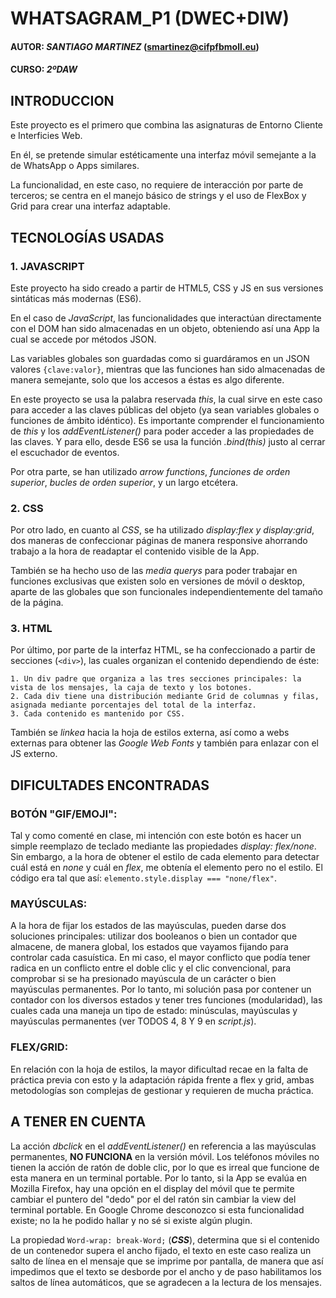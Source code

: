# WHATSAGRAM_P1 (DWEC+DIW)

#### AUTOR: _SANTIAGO MARTINEZ_ (smartinez@cifpfbmoll.eu)

#### CURSO: _2ºDAW_

## INTRODUCCION

Este proyecto es el primero que combina las asignaturas de Entorno Cliente e Interficies Web.

En él, se pretende simular estéticamente una interfaz móvil semejante a la de WhatsApp o Apps similares.

La funcionalidad, en este caso, no requiere de interacción por parte de terceros; se centra en el manejo básico de
strings y el uso de FlexBox y Grid para crear una interfaz adaptable.

## TECNOLOGÍAS USADAS

### 1. JAVASCRIPT

Este proyecto ha sido creado a partir de HTML5, CSS y JS en sus versiones sintáticas más modernas (ES6).

En el caso de *JavaScript*, las funcionalidades que interactúan directamente con el DOM han sido almacenadas en un
objeto, obteniendo así una App la cual se accede por métodos JSON.

Las variables globales son guardadas como si guardáramos en un JSON valores `{clave:valor}`, mientras que las funciones
han sido almacenadas de manera semejante, solo que los accesos a éstas es algo diferente.

En este proyecto se usa la palabra reservada *this*, la cual sirve en este caso para acceder a las claves públicas del
objeto (ya sean variables globales o funciones de ámbito idéntico). Es importante comprender el funcionamiento de *this*
y los *addEventListener()* para poder acceder a las propiedades de las claves. Y para ello, desde ES6 se usa la
función *.bind(this)* justo al cerrar el escuchador de eventos.

Por otra parte, se han utilizado *arrow functions*, *funciones de orden superior*, *bucles de orden superior*, y un
largo etcétera.

### 2. CSS

Por otro lado, en cuanto al *CSS*, se ha utilizado *display:flex y display:grid*, dos maneras de confeccionar páginas de
manera responsive ahorrando trabajo a la hora de readaptar el contenido visible de la App.

También se ha hecho uso de las *media querys* para poder trabajar en funciones exclusivas que existen solo en versiones
de móvil o desktop, aparte de las globales que son funcionales independientemente del tamaño de la página.

### 3. HTML

Por último, por parte de la interfaz HTML, se ha confeccionado a partir de secciones (`<div>`), las cuales organizan el
contenido dependiendo de éste:

    1. Un div padre que organiza a las tres secciones principales: la vista de los mensajes, la caja de texto y los botones.
    2. Cada div tiene una distribución mediante Grid de columnas y filas, asignada mediante porcentajes del total de la interfaz.
    3. Cada contenido es mantenido por CSS.

También se *linkea* hacia la hoja de estilos externa, así como a webs externas para obtener las *Google Web Fonts* y
también para enlazar con el JS externo.

## DIFICULTADES ENCONTRADAS

### BOTÓN "GIF/EMOJI":

Tal y como comenté en clase, mi intención con este botón es hacer un simple reemplazo de teclado mediante las
propiedades *display: flex/none*. Sin embargo, a la hora de obtener el estilo de cada elemento para detectar cuál está
en *none* y cuál en *flex*, me obtenía el elemento pero no el estilo. El código era tal que
así: `elemento.style.display === "none/flex"`.

### MAYÚSCULAS:

A la hora de fijar los estados de las mayúsculas, pueden darse dos soluciones principales: utilizar dos booleanos o bien
un contador que almacene, de manera global, los estados que vayamos fijando para controlar cada casuística. En mi caso,
el mayor conflicto que podía tener radica en un conflicto entre el doble clic y el clic convencional, para comprobar si
se ha presionado mayúscula de un carácter o bien mayúsculas permanentes. Por lo tanto, mi solución pasa por contener un
contador con los diversos estados y tener tres funciones (modularidad), las cuales cada una maneja un tipo de estado:
minúsculas, mayúsculas y mayúsculas permanentes (ver TODOS 4, 8 Y 9 en *script.js*).

### FLEX/GRID:

En relación con la hoja de estilos, la mayor dificultad recae en la falta de práctica previa con esto y la adaptación
rápida frente a flex y grid, ambas metodologías son complejas de gestionar y requieren de mucha práctica.

## A TENER EN CUENTA

La acción *dbclick* en el *addEventListener()* en referencia a las mayúsculas permanentes, **NO FUNCIONA** en la versión
móvil. Los teléfonos móviles no tienen la acción de ratón de doble clic, por lo que es irreal que funcione de esta
manera en un terminal portable. Por lo tanto, si la App se evalúa en Mozilla Firefox, hay una opción en el display del
móvil que te permite cambiar el puntero del "dedo" por el del ratón sin cambiar la view del terminal portable. En Google
Chrome desconozco si esta funcionalidad existe; no la he podido hallar y no sé si existe algún plugin.

La propiedad `Word-wrap: break-Word;` (**_CSS_**), determina que si el contenido de un contenedor supera el ancho
fijado, el texto en este caso realiza un salto de línea en el mensaje que se imprime por pantalla, de manera que así
impedimos que el texto se desborde por el ancho y de paso habilitamos los saltos de línea automáticos, que se agradecen
a la lectura de los mensajes.